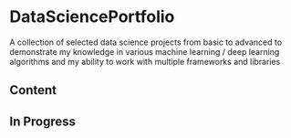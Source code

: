 # DataSciencePortfolio
A collection of selected data science projects from basic to advanced to demonstrate my knowledge in various machine learning / deep learning algorithms and my ability to work with multiple frameworks and libraries  

## Content


## In Progress
